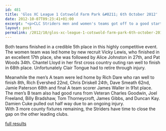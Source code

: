 ```yaml
---
id: 481
title: 'Glos XC League 1 Cotswold Farm Park &#8211; 6th October 2012'
date: 2012-10-07T09:23:41+01:00
excerpt: "<p>CLC Striders men and women's teams got off to a good start in the first county league fixture of the season held at Cotswold Farm Park.</p>"
layout: post
permalink: /2012/10/glos-xc-league-1-cotswold-farm-park-6th-october-2012/
---
```

</p> 

Both teams finished in a credible 5th place in this highly competitive event.  
The women team was led home by new recruit Vicky Lewis, who finished in an excellent 17th place, she was followed by Alice Johnston in 27th, and Pat Woods 34th. Chantel Lloyd in her first cross country outing ran well to finish in 68th place. Unfortunately Clair Tongue had to retire through injury.

Meanwhile the men&#8217;s A team were led home by Rich Dare who ran well to finish 8th, Rich Evershed 22nd, Chris Driskell 24th, Dave Smeath 62nd, Jamie Paterson 68th and final A team scorer James Waller in 91st place.  
The men&#8217;s B team also had good runs from Veteran Charles Goodwin, Joel Freeland, Billy Bradshaw, Tom Thorneycroft, James Gibbs, and Duncan Kay. Damien Cuke pulled out half way due to an ongoing injury.  
With 3 more county fixtures remaining, the Striders have time to close the gap on the other leading clubs.

<a href="http://www.clcstriders-runningclub.co.uk/images/documents/glosxc06102012.pdf" target="_blank" rel="nofollow">full results</a>